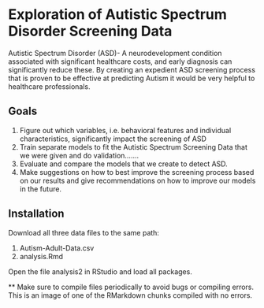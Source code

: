 # Exploration of Autistic Spectrum Disorder Screening Data
Autistic Spectrum Disorder (ASD)- A neurodevelopment condition associated with significant healthcare costs, and early diagnosis can significantly reduce these. By creating an expedient ASD screening process that is proven to be effective at predicting Autism it would be very helpful to healthcare professionals. 


## Goals 
1. Figure out which variables, i.e. behavioral features and individual characteristics, significantly impact the screening of ASD 
2. Train separate models to fit the Autistic Spectrum Screening Data  that we were given and do validation…….
3. Evaluate and compare the models that we create to detect ASD.
4. Make suggestions on how to best improve the screening process based on our results and give recommendations on how to improve our models in the future.

## Installation

Download all three data files to the same path: 
1. Autism-Adult-Data.csv
2. analysis.Rmd

Open the file analysis2 in RStudio and load all packages.

** Make sure to compile files periodically to avoid bugs or compiling errors. This is an image of one of the RMarkdown chunks compiled with no errors. 

